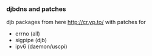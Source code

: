 ### djbdns and patches
djb packages from here http://cr.yp.to/ with patches for
 
  - errno (all)
  - sigpipe (djb)
  - ipv6 (daemon/uscpi)
